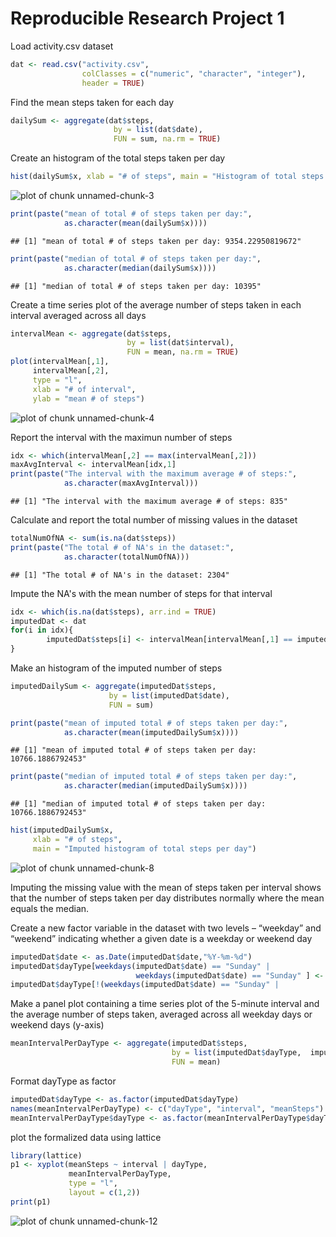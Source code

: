 Reproducible Research Project 1
===============================


Load activity.csv dataset

```r
dat <- read.csv("activity.csv", 
                colClasses = c("numeric", "character", "integer"),
                header = TRUE)
```

Find the mean steps taken for each day

```r
dailySum <- aggregate(dat$steps,
                       by = list(dat$date),
                       FUN = sum, na.rm = TRUE)
```


Create an histogram of the total steps taken per day

```r
hist(dailySum$x, xlab = "# of steps", main = "Histogram of total steps per day")
```

![plot of chunk unnamed-chunk-3](figure/unnamed-chunk-3-1.png)

```r
print(paste("mean of total # of steps taken per day:",
            as.character(mean(dailySum$x))))
```

```
## [1] "mean of total # of steps taken per day: 9354.22950819672"
```

```r
print(paste("median of total # of steps taken per day:",
            as.character(median(dailySum$x))))
```

```
## [1] "median of total # of steps taken per day: 10395"
```

Create a time series plot of the average number of steps taken in each interval
averaged across all days

```r
intervalMean <- aggregate(dat$steps,
                          by = list(dat$interval),
                          FUN = mean, na.rm = TRUE)
plot(intervalMean[,1], 
     intervalMean[,2],
     type = "l",
     xlab = "# of interval",
     ylab = "mean # of steps")
```

![plot of chunk unnamed-chunk-4](figure/unnamed-chunk-4-1.png)

Report the interval with the maximun number of steps

```r
idx <- which(intervalMean[,2] == max(intervalMean[,2]))
maxAvgInterval <- intervalMean[idx,1]
print(paste("The interval with the maximum average # of steps:",
            as.character(maxAvgInterval)))
```

```
## [1] "The interval with the maximum average # of steps: 835"
```

Calculate and report the total number of missing values in the dataset

```r
totalNumOfNA <- sum(is.na(dat$steps))
print(paste("The total # of NA's in the dataset:",
            as.character(totalNumOfNA)))
```

```
## [1] "The total # of NA's in the dataset: 2304"
```

Impute the NA's with the mean number of steps for that interval

```r
idx <- which(is.na(dat$steps), arr.ind = TRUE)
imputedDat <- dat
for(i in idx){
        imputedDat$steps[i] <- intervalMean[intervalMean[,1] == imputedDat$interval[i],2]
}
```

Make an histogram of the imputed number of steps

```r
imputedDailySum <- aggregate(imputedDat$steps,
                      by = list(imputedDat$date),
                      FUN = sum)

print(paste("mean of imputed total # of steps taken per day:",
            as.character(mean(imputedDailySum$x))))
```

```
## [1] "mean of imputed total # of steps taken per day: 10766.1886792453"
```

```r
print(paste("median of imputed total # of steps taken per day:",
            as.character(median(imputedDailySum$x))))
```

```
## [1] "median of imputed total # of steps taken per day: 10766.1886792453"
```

```r
hist(imputedDailySum$x,
     xlab = "# of steps",
     main = "Imputed histogram of total steps per day")
```

![plot of chunk unnamed-chunk-8](figure/unnamed-chunk-8-1.png)

  Imputing the missing value with the mean of steps taken per interval
shows that the number of steps taken per day distributes normally
where the mean equals the median.

Create a new factor variable in the dataset with two levels – 
“weekday” and “weekend” indicating whether a given date is a weekday or weekend day

```r
imputedDat$date <- as.Date(imputedDat$date,"%Y-%m-%d")
imputedDat$dayType[weekdays(imputedDat$date) == "Sunday" | 
                            weekdays(imputedDat$date) == "Sunday" ] <- "weekend"
imputedDat$dayType[!(weekdays(imputedDat$date) == "Sunday" |                                                      weekdays(imputedDat$date) == "Sunday") ] <- "weekday"
```

Make a panel plot containing a time series plot of the 5-minute interval and the average number of steps taken, averaged across all weekday days or weekend days (y-axis)


```r
meanIntervalPerDayType <- aggregate(imputedDat$steps,
                                    by = list(imputedDat$dayType,  imputedDat$interval),
                                    FUN = mean)
```

Format dayType as factor

```r
imputedDat$dayType <- as.factor(imputedDat$dayType)
names(meanIntervalPerDayType) <- c("dayType", "interval", "meanSteps")
meanIntervalPerDayType$dayType <- as.factor(meanIntervalPerDayType$dayType) 
```

plot the formalized data using lattice

```r
library(lattice)
p1 <- xyplot(meanSteps ~ interval | dayType,
             meanIntervalPerDayType,
             type = "l",
             layout = c(1,2))
print(p1)
```

![plot of chunk unnamed-chunk-12](figure/unnamed-chunk-12-1.png)


